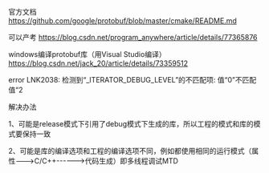 
官方文档
https://github.com/google/protobuf/blob/master/cmake/README.md

可以产考
https://blog.csdn.net/program_anywhere/article/details/77365876


windows编译protobuf库（用Visual Studio编译）
https://blog.csdn.net/jack_20/article/details/73359512


error LNK2038: 检测到“_ITERATOR_DEBUG_LEVEL”的不匹配项: 值“0”不匹配值“2

解决办法

1、可能是release模式下引用了debug模式下生成的库，所以工程的模式和库的模式要保持一致

2、可能是库的编译选项和工程的编译选项不同，例如都使用相同的运行模式（属性--->C/C++------>代码生成）即多线程调试MTD